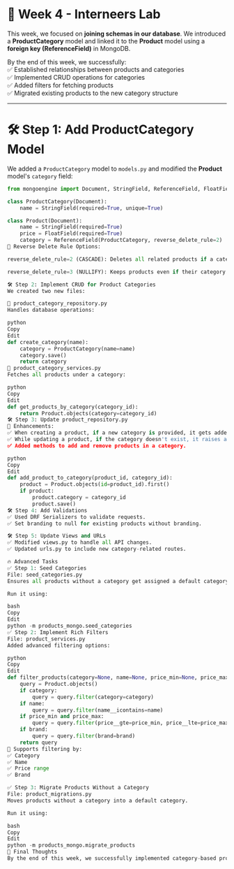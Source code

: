 # 🚀 Week 4 - Interneers Lab  

This week, we focused on **joining schemas in our database**. We introduced a **ProductCategory** model and linked it to the **Product** model using a **foreign key (ReferenceField)** in MongoDB.  

By the end of this week, we successfully:  
✅ Established relationships between products and categories  
✅ Implemented CRUD operations for categories  
✅ Added filters for fetching products  
✅ Migrated existing products to the new category structure  

---

# 🛠️ **Step 1: Add ProductCategory Model**  
We added a `ProductCategory` model to `models.py` and modified the **Product** model's `category` field:  

```python
from mongoengine import Document, StringField, ReferenceField, FloatField

class ProductCategory(Document):
    name = StringField(required=True, unique=True)

class Product(Document):
    name = StringField(required=True)
    price = FloatField(required=True)
    category = ReferenceField(ProductCategory, reverse_delete_rule=2)  # CASCADE
🔹 Reverse Delete Rule Options:

reverse_delete_rule=2 (CASCADE): Deletes all related products if a category is removed.

reverse_delete_rule=3 (NULLIFY): Keeps products even if their category is deleted.

🛠️ Step 2: Implement CRUD for Product Categories
We created two new files:

🔹 product_category_repository.py
Handles database operations:

python
Copy
Edit
def create_category(name):
    category = ProductCategory(name=name)
    category.save()
    return category
🔹 product_category_services.py
Fetches all products under a category:

python
Copy
Edit
def get_products_by_category(category_id):
    return Product.objects(category=category_id)
🛠️ Step 3: Update product_repository.py
🔹 Enhancements:
✅ When creating a product, if a new category is provided, it gets added to the database.
✅ While updating a product, if the category doesn't exist, it raises an error.
✅ Added methods to add and remove products in a category.

python
Copy
Edit
def add_product_to_category(product_id, category_id):
    product = Product.objects(id=product_id).first()
    if product:
        product.category = category_id
        product.save()
🛠️ Step 4: Add Validations
✅ Used DRF Serializers to validate requests.
✅ Set branding to null for existing products without branding.

🛠️ Step 5: Update Views and URLs
✅ Modified views.py to handle all API changes.
✅ Updated urls.py to include new category-related routes.

🔥 Advanced Tasks
✅ Step 1: Seed Categories
File: seed_categories.py
Ensures all products without a category get assigned a default category when the server starts.

Run it using:

bash
Copy
Edit
python -m products_mongo.seed_categories
✅ Step 2: Implement Rich Filters
File: product_services.py
Added advanced filtering options:

python
Copy
Edit
def filter_products(category=None, name=None, price_min=None, price_max=None, brand=None):
    query = Product.objects()
    if category:
        query = query.filter(category=category)
    if name:
        query = query.filter(name__icontains=name)
    if price_min and price_max:
        query = query.filter(price__gte=price_min, price__lte=price_max)
    if brand:
        query = query.filter(brand=brand)
    return query
🔹 Supports filtering by:
✅ Category
✅ Name
✅ Price range
✅ Brand

✅ Step 3: Migrate Products Without a Category
File: product_migrations.py
Moves products without a category into a default category.

Run it using:

bash
Copy
Edit
python -m products_mongo.migrate_products
🎯 Final Thoughts
By the end of this week, we successfully implemented category-based product management, improved query capabilities with rich filters, and ensured smooth data migration. 🚀🔥
